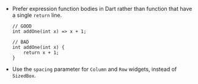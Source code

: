 - Prefer expression function bodies in Dart rather than function that have a single `return` line.
  ```
  // GOOD
  int addOne(int x) => x + 1;

  // BAD
  int addOne(int x) {
      return x + 1;
  }
  ```

- Use the `spacing` parameter for `Column` and `Row` widgets, instead of `SizedBox`.
